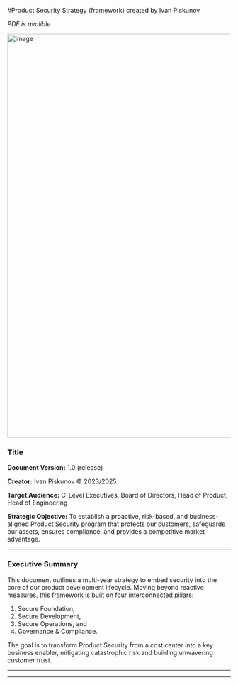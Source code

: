 
#Product Security Strategy (framework) created by Ivan Piskunov

_PDF is avalible_

<img width="1413" height="910" alt="image" src="https://github.com/user-attachments/assets/9a97b698-9720-4bd7-83c8-97af2c00d0b6" />

### Title

**Document Version:** 1.0 (release)

**Creator:** Ivan Piskunov © 2023/2025

**Target Audience:** C-Level Executives, Board of Directors, Head of Product, Head of Engineering 

**Strategic Objective:** To establish a proactive, risk-based, and business-aligned Product Security program that protects our customers, safeguards our assets, ensures compliance, and provides a competitive market advantage.
________________________________________
### Executive Summary

This document outlines a multi-year strategy to embed security into the core of our product development lifecycle. Moving beyond reactive measures, this framework is built on four interconnected pillars: 
1. Secure Foundation,
2. Secure Development,
3. Secure Operations, and
4. Governance & Compliance.
   
The goal is to transform Product Security from a cost center into a key business enabler, mitigating catastrophic risk and building unwavering customer trust.
________________________________________

- - - 

